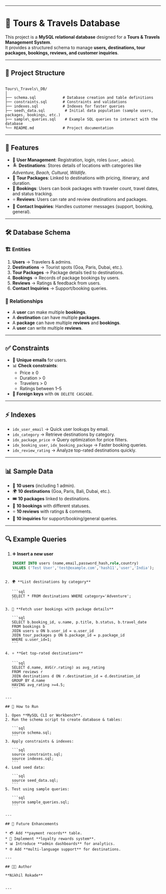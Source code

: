 

---

# 🧳 Tours & Travels Database  

This project is a **MySQL relational database** designed for a **Tours & Travels Management System**.  
It provides a structured schema to manage **users, destinations, tour packages, bookings, reviews, and customer inquiries**.  

---

## 📂 Project Structure  

```

Tours\_Travels\_DB/
│
├── schema.sql            # Database creation and table definitions
├── constraints.sql       # Constraints and validations
├── indexes.sql           # Indexes for faster queries
├── seed\_data.sql         # Initial data population (sample users, packages, bookings, etc.)
├── sample\_queries.sql    # Example SQL queries to interact with the database
└── README.md             # Project documentation

````

---

## 📌 Features  

- 👤 **User Management**: Registration, login, roles (`user`, `admin`).  
- 🏝️ **Destinations**: Stores details of locations with categories like *Adventure, Beach, Cultural, Wildlife*.  
- 🎒 **Tour Packages**: Linked to destinations with pricing, itinerary, and duration.  
- 📅 **Bookings**: Users can book packages with traveler count, travel dates, and status tracking.  
- ⭐ **Reviews**: Users can rate and review destinations and packages.  
- 📧 **Contact Inquiries**: Handles customer messages (support, booking, general).  

---

## 🛠️ Database Schema  

### 🏗️ Entities  

1. **Users** → Travelers & admins.  
2. **Destinations** → Tourist spots (Goa, Paris, Dubai, etc.).  
3. **Tour Packages** → Package details tied to destinations.  
4. **Bookings** → Records of package bookings by users.  
5. **Reviews** → Ratings & feedback from users.  
6. **Contact Inquiries** → Support/booking queries.  

### 🔗 Relationships  

- A **user** can make multiple **bookings**.  
- A **destination** can have multiple **packages**.  
- A **package** can have multiple **reviews** and **bookings**.  
- A **user** can write multiple **reviews**.  

---

## ✅ Constraints  

- 📧 **Unique emails** for users.  
- 📊 **Check constraints**:  
  - Price ≥ 0  
  - Duration > 0  
  - Travelers > 0  
  - Ratings between 1–5  
- 🔐 **Foreign keys** with `ON DELETE CASCADE`.  

---

## ⚡ Indexes  

- `idx_user_email` → Quick user lookups by email.  
- `idx_category` → Retrieve destinations by category.  
- `idx_package_price` → Query optimization for price filters.  
- `idx_booking_user`, `idx_booking_package` → Faster booking queries.  
- `idx_review_rating` → Analyze top-rated destinations quickly.  

---

## 📊 Sample Data  

- 👥 **10 users** (including 1 admin).  
- 🌍 **10 destinations** (Goa, Paris, Bali, Dubai, etc.).  
- 🎟️ **10 packages** linked to destinations.  
- 📝 **10 bookings** with different statuses.  
- ⭐ **10 reviews** with ratings & comments.  
- 📧 **10 inquiries** for support/booking/general queries.  

---

## 🔍 Example Queries  

1. ➕ **Insert a new user**  
   ```sql
   INSERT INTO users (name,email,password_hash,role,country)
   VALUES ('Test User','test@example.com','hash11','user','India');
````

2. 🌍 **List destinations by category**

   ```sql
   SELECT * FROM destinations WHERE category='Adventure';
   ```

3. 📅 **Fetch user bookings with package details**

   ```sql
   SELECT b.booking_id, u.name, p.title, b.status, b.travel_date
   FROM bookings b
   JOIN users u ON b.user_id = u.user_id
   JOIN tour_packages p ON b.package_id = p.package_id
   WHERE u.user_id=1;
   ```

4. ⭐ **Get top-rated destinations**

   ```sql
   SELECT d.name, AVG(r.rating) as avg_rating
   FROM reviews r
   JOIN destinations d ON r.destination_id = d.destination_id
   GROUP BY d.name
   HAVING avg_rating >=4.5;
   ```

---

## 🚀 How to Run

1. Open **MySQL CLI or Workbench**.
2. Run the schema script to create database & tables:

   ```sql
   source schema.sql;
   ```
3. Apply constraints & indexes:

   ```sql
   source constraints.sql;
   source indexes.sql;
   ```
4. Load seed data:

   ```sql
   source seed_data.sql;
   ```
5. Test using sample queries:

   ```sql
   source sample_queries.sql;
   ```

---

## 📌 Future Enhancements

* 💳 Add **payment records** table.
* 🎁 Implement **loyalty rewards system**.
* 📊 Introduce **admin dashboards** for analytics.
* 🌐 Add **multi-language support** for destinations.

---

## 👨‍💻 Author

**Nikhil Rokade**


---

